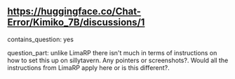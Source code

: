 ## https://huggingface.co/Chat-Error/Kimiko_7B/discussions/1

contains_question: yes

question_part: unlike LimaRP there isn't much in terms of instructions on how to set this up on sillytavern. Any pointers or screenshots?. Would all the instructions from LimaRP apply here or is this different?.